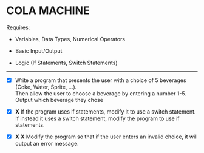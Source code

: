 # COLA MACHINE

Requires:

- Variables, Data Types, Numerical Operators

- Basic Input/Output

- Logic (If Statements, Switch Statements)

---

- [x] Write a program that presents the user with a choice of 5 beverages (Coke, Water, Sprite, ...).\
Then allow the user to choose a beverage by entering a number 1-5.\
Output which beverage they chose

- [x] **X** If the program uses if statements, modify it to use a switch statement.\
If instead it uses a switch statement, modify the program to use if statements.

- [x] **X X** Modify the program so that if the user enters an invalid choice, it will output an error message.
